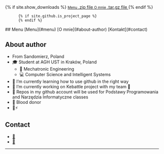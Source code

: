 <aside id="sidebar">
          {% if site.show_downloads %}
            <a href="{{ site.github.zip_url }}" class="button">
              <small>Menu</small>
              .zip file
            </a>
            <a href="{{ site.github.tar_url }}" class="button">
              <small>O mnie</small>
              .tar.gz file
            </a>
          {% endif %}

          {% if site.github.is_project_page %}
          {% endif %}
</aside>
## Menu
[Menu](#menu) 
[O mnie](#about-author) 
[Kontakt](#contact)

## About author

- From Sandomierz, Poland
- 🎓 Student at AGH UST in Kraków, Poland
  - 🔧 Mechatronic Engineering
  - 💻 Computer Science and Intelligent Systems
- 🌱 I’m currently learning how to use github in the right way
- 🔭 I’m currently working on Kebattle project with my team :muscle:
- 📂 Repos in my github account will be used for Podstawy Programowania and Narzędzia Informatyczne classes
- 💉 Blood donor
- 🌈⚡

## Contact
* <a href="mailto:ppaluch@student.agh.edu.pl">📧</a>
* <a href="mailto:piotr.pal98@gmail.com">💌</a>
       
*  *  *  
